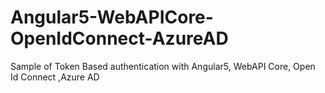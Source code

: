 # Angular5-WebAPICore-OpenIdConnect-AzureAD
Sample of Token Based authentication with Angular5, WebAPI Core, Open Id Connect ,Azure AD
